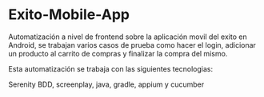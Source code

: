 # Exito-Mobile-App

Automatización a nivel de frontend sobre la aplicación movil del exito en Android, se trabajan varios casos de prueba como hacer el login, adicionar un producto al carrito de compras y finalizar la compra del mismo.

Esta automatización se trabaja con las siguientes tecnologias:

Serenity BDD, screenplay, java, gradle, appium y cucumber
